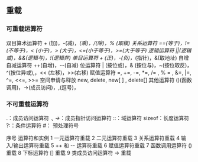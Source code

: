 ## 重载

### 可重载运算符
双目算术运算符  + (加)，-(减)，*(乘)，/(除)，% (取模)
关系运算符  ==(等于)，!= (不等于)，< (小于)，> (大于)，<=(小于等于)，>=(大于等于)
逻辑运算符  ||(逻辑或)，&&(逻辑与)，!(逻辑非)
单目运算符  + (正)，-(负)，*(指针)，&(取地址)
自增自减运算符  ++(自增)，--(自减)
位运算符    | (按位或)，& (按位与)，~(按位取反)，^(按位异或),，<< (左移)，>>(右移)
赋值运算符  =, +=, -=, *=, /= , % = , &=, |=, ^=, <<=, >>=
空间申请与释放  new, delete, new[ ] , delete[]
其他运算符  ()(函数调用)，->(成员访问)，,(逗号)，[](下标)

### 不可重载运算符

.：成员访问运算符
.*, ->*：成员指针访问运算符
::：域运算符
sizeof：长度运算符
?:：条件运算符
#： 预处理符号


序号    运算符和实例
1   一元运算符重载
2   二元运算符重载
3   关系运算符重载
4   输入/输出运算符重载
5   ++ 和 -- 运算符重载
6   赋值运算符重载
7   函数调用运算符 () 重载
8   下标运算符 [] 重载
9   类成员访问运算符 -> 重载
